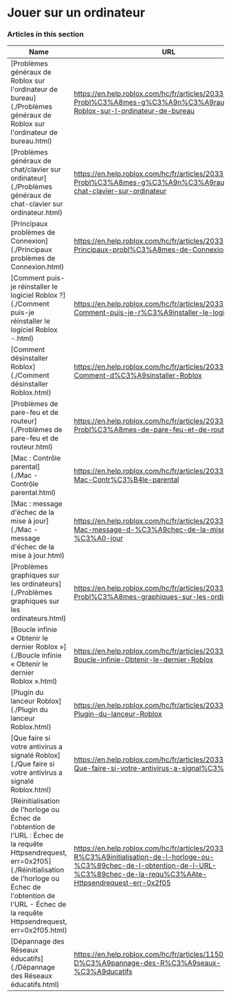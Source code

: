 # Jouer sur un ordinateur  
### Articles in this section
Name|URL
-|-
[Problèmes généraux de Roblox sur l'ordinateur de bureau](./Problèmes généraux de Roblox sur l'ordinateur de bureau.html) |https://en.help.roblox.com/hc/fr/articles/203312870-Probl%C3%A8mes-g%C3%A9n%C3%A9raux-de-Roblox-sur-l-ordinateur-de-bureau
[Problèmes généraux de chat/clavier sur ordinateur](./Problèmes généraux de chat-clavier sur ordinateur.html) |https://en.help.roblox.com/hc/fr/articles/203313040-Probl%C3%A8mes-g%C3%A9n%C3%A9raux-de-chat-clavier-sur-ordinateur
[Principaux problèmes de Connexion](./Principaux problèmes de Connexion.html) |https://en.help.roblox.com/hc/fr/articles/203312880-Principaux-probl%C3%A8mes-de-Connexion
[Comment puis-je réinstaller le logiciel Roblox ?](./Comment puis-je réinstaller le logiciel Roblox -.html) |https://en.help.roblox.com/hc/fr/articles/203312910-Comment-puis-je-r%C3%A9installer-le-logiciel-Roblox
[Comment désinstaller Roblox](./Comment désinstaller Roblox.html) |https://en.help.roblox.com/hc/fr/articles/203312980-Comment-d%C3%A9sinstaller-Roblox
[Problèmes de pare-feu et de routeur](./Problèmes de pare-feu et de routeur.html) |https://en.help.roblox.com/hc/fr/articles/203312840-Probl%C3%A8mes-de-pare-feu-et-de-routeur
[Mac : Contrôle parental](./Mac - Contrôle parental.html) |https://en.help.roblox.com/hc/fr/articles/203313010-Mac-Contr%C3%B4le-parental
[Mac : message d'échec de la mise à jour](./Mac - message d'échec de la mise à jour.html) |https://en.help.roblox.com/hc/fr/articles/203313000-Mac-message-d-%C3%A9chec-de-la-mise-%C3%A0-jour
[Problèmes graphiques sur les ordinateurs](./Problèmes graphiques sur les ordinateurs.html) |https://en.help.roblox.com/hc/fr/articles/203312790-Probl%C3%A8mes-graphiques-sur-les-ordinateurs
[Boucle infinie « Obtenir le dernier Roblox »](./Boucle infinie « Obtenir le dernier Roblox ».html) |https://en.help.roblox.com/hc/fr/articles/203312940-Boucle-infinie-Obtenir-le-dernier-Roblox
[Plugin du lanceur Roblox](./Plugin du lanceur Roblox.html) |https://en.help.roblox.com/hc/fr/articles/203313020-Plugin-du-lanceur-Roblox
[Que faire si votre antivirus a signalé Roblox](./Que faire si votre antivirus a signalé Roblox.html) |https://en.help.roblox.com/hc/fr/articles/203313030-Que-faire-si-votre-antivirus-a-signal%C3%A9-Roblox
[Réinitialisation de l'horloge ou Échec de l'obtention de l'URL : Échec de la requête Httpsendrequest, err=0x2f05](./Réinitialisation de l'horloge ou Échec de l'obtention de l'URL - Échec de la requête Httpsendrequest, err=0x2f05.html) |https://en.help.roblox.com/hc/fr/articles/203312830-R%C3%A9initialisation-de-l-horloge-ou-%C3%89chec-de-l-obtention-de-l-URL-%C3%89chec-de-la-requ%C3%AAte-Httpsendrequest-err-0x2f05
[Dépannage des Réseaux éducatifs](./Dépannage des Réseaux éducatifs.html) |https://en.help.roblox.com/hc/fr/articles/115005744663-D%C3%A9pannage-des-R%C3%A9seaux-%C3%A9ducatifs